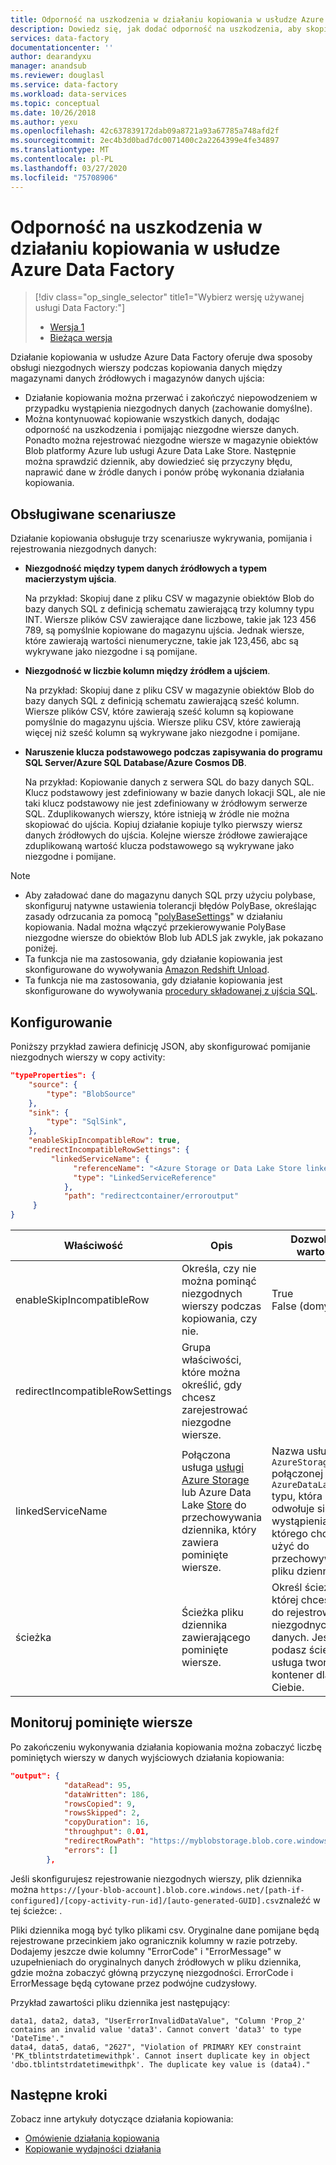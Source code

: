 ```yaml
---
title: Odporność na uszkodzenia w działaniu kopiowania w usłudze Azure Data Factory
description: Dowiedz się, jak dodać odporność na uszkodzenia, aby skopiować działanie w usłudze Azure Data Factory, pomijając niezgodne wiersze.
services: data-factory
documentationcenter: ''
author: dearandyxu
manager: anandsub
ms.reviewer: douglasl
ms.service: data-factory
ms.workload: data-services
ms.topic: conceptual
ms.date: 10/26/2018
ms.author: yexu
ms.openlocfilehash: 42c637839172dab09a8721a93a67785a748afd2f
ms.sourcegitcommit: 2ec4b3d0bad7dc0071400c2a2264399e4fe34897
ms.translationtype: MT
ms.contentlocale: pl-PL
ms.lasthandoff: 03/27/2020
ms.locfileid: "75708906"
---
```

#  <a name="fault-tolerance-of-copy-activity-in-azure-data-factory"></a>Odporność na uszkodzenia w działaniu kopiowania w usłudze Azure Data Factory
> [!div class="op_single_selector" title1="Wybierz wersję używanej usługi Data Factory:"]
> * [Wersja 1](v1/data-factory-copy-activity-fault-tolerance.md)
> * [Bieżąca wersja](copy-activity-fault-tolerance.md)

Działanie kopiowania w usłudze Azure Data Factory oferuje dwa sposoby obsługi niezgodnych wierszy podczas kopiowania danych między magazynami danych źródłowych i magazynów danych ujścia:

- Działanie kopiowania można przerwać i zakończyć niepowodzeniem w przypadku wystąpienia niezgodnych danych (zachowanie domyślne).
- Można kontynuować kopiowanie wszystkich danych, dodając odporność na uszkodzenia i pomijając niezgodne wiersze danych. Ponadto można rejestrować niezgodne wiersze w magazynie obiektów Blob platformy Azure lub usługi Azure Data Lake Store. Następnie można sprawdzić dziennik, aby dowiedzieć się przyczyny błędu, naprawić dane w źródle danych i ponów próbę wykonania działania kopiowania.

## <a name="supported-scenarios"></a>Obsługiwane scenariusze
Działanie kopiowania obsługuje trzy scenariusze wykrywania, pomijania i rejestrowania niezgodnych danych:

- **Niezgodność między typem danych źródłowych a typem macierzystym ujścia**. 

    Na przykład: Skopiuj dane z pliku CSV w magazynie obiektów Blob do bazy danych SQL z definicją schematu zawierającą trzy kolumny typu INT. Wiersze plików CSV zawierające dane liczbowe, takie jak 123 456 789, są pomyślnie kopiowane do magazynu ujścia. Jednak wiersze, które zawierają wartości nienumeryczne, takie jak 123,456, abc są wykrywane jako niezgodne i są pomijane.

- **Niezgodność w liczbie kolumn między źródłem a ujściem**.

    Na przykład: Skopiuj dane z pliku CSV w magazynie obiektów Blob do bazy danych SQL z definicją schematu zawierającą sześć kolumn. Wiersze plików CSV, które zawierają sześć kolumn są kopiowane pomyślnie do magazynu ujścia. Wiersze pliku CSV, które zawierają więcej niż sześć kolumn są wykrywane jako niezgodne i pomijane.

- **Naruszenie klucza podstawowego podczas zapisywania do programu SQL Server/Azure SQL Database/Azure Cosmos DB**.

    Na przykład: Kopiowanie danych z serwera SQL do bazy danych SQL. Klucz podstawowy jest zdefiniowany w bazie danych lokacji SQL, ale nie taki klucz podstawowy nie jest zdefiniowany w źródłowym serwerze SQL. Zduplikowanych wierszy, które istnieją w źródle nie można skopiować do ujścia. Kopiuj działanie kopiuje tylko pierwszy wiersz danych źródłowych do ujścia. Kolejne wiersze źródłowe zawierające zduplikowaną wartość klucza podstawowego są wykrywane jako niezgodne i pomijane.

>[!NOTE]
>- Aby załadować dane do magazynu danych SQL przy użyciu polybase, skonfiguruj natywne ustawienia tolerancji błędów PolyBase, określając zasady odrzucania za pomocą "[polyBaseSettings](connector-azure-sql-data-warehouse.md#azure-sql-data-warehouse-as-sink)" w działaniu kopiowania. Nadal można włączyć przekierowywanie PolyBase niezgodne wiersze do obiektów Blob lub ADLS jak zwykle, jak pokazano poniżej.
>- Ta funkcja nie ma zastosowania, gdy działanie kopiowania jest skonfigurowane do wywoływania [Amazon Redshift Unload](connector-amazon-redshift.md#use-unload-to-copy-data-from-amazon-redshift).
>- Ta funkcja nie ma zastosowania, gdy działanie kopiowania jest skonfigurowane do wywoływania [procedury składowanej z ujścia SQL](https://docs.microsoft.com/azure/data-factory/connector-azure-sql-database#invoke-a-stored-procedure-from-a-sql-sink).

## <a name="configuration"></a>Konfigurowanie
Poniższy przykład zawiera definicję JSON, aby skonfigurować pomijanie niezgodnych wierszy w copy activity:

```json
"typeProperties": {
    "source": {
        "type": "BlobSource"
    },
    "sink": {
        "type": "SqlSink",
    },
    "enableSkipIncompatibleRow": true,
    "redirectIncompatibleRowSettings": {
         "linkedServiceName": {
              "referenceName": "<Azure Storage or Data Lake Store linked service>",
              "type": "LinkedServiceReference"
            },
            "path": "redirectcontainer/erroroutput"
     }
}
```

Właściwość | Opis | Dozwolone wartości | Wymagany
-------- | ----------- | -------------- | -------- 
enableSkipIncompatibleRow | Określa, czy nie można pominąć niezgodnych wierszy podczas kopiowania, czy nie. | True<br/>False (domyślnie) | Nie
redirectIncompatibleRowSettings | Grupa właściwości, które można określić, gdy chcesz zarejestrować niezgodne wiersze. | &nbsp; | Nie
linkedServiceName | Połączona usługa [usługi Azure Storage](connector-azure-blob-storage.md#linked-service-properties) lub Azure Data Lake [Store](connector-azure-data-lake-store.md#linked-service-properties) do przechowywania dziennika, który zawiera pominięte wiersze. | Nazwa usługi `AzureStorage` połączonej lub `AzureDataLakeStore` typu, która odwołuje się do wystąpienia, którego chcesz użyć do przechowywania pliku dziennika. | Nie
ścieżka | Ścieżka pliku dziennika zawierającego pominięte wiersze. | Określ ścieżkę, której chcesz użyć do rejestrowania niezgodnych danych. Jeśli nie podasz ścieżkę, usługa tworzy kontener dla Ciebie. | Nie

## <a name="monitor-skipped-rows"></a>Monitoruj pominięte wiersze
Po zakończeniu wykonywania działania kopiowania można zobaczyć liczbę pominiętych wierszy w danych wyjściowych działania kopiowania:

```json
"output": {
            "dataRead": 95,
            "dataWritten": 186,
            "rowsCopied": 9,
            "rowsSkipped": 2,
            "copyDuration": 16,
            "throughput": 0.01,
            "redirectRowPath": "https://myblobstorage.blob.core.windows.net//myfolder/a84bf8d4-233f-4216-8cb5-45962831cd1b/",
            "errors": []
        },

```
Jeśli skonfigurujesz rejestrowanie niezgodnych wierszy, plik dziennika można `https://[your-blob-account].blob.core.windows.net/[path-if-configured]/[copy-activity-run-id]/[auto-generated-GUID].csv`znaleźć w tej ścieżce: . 

Pliki dziennika mogą być tylko plikami csv. Oryginalne dane pomijane będą rejestrowane przecinkiem jako ogranicznik kolumny w razie potrzeby. Dodajemy jeszcze dwie kolumny "ErrorCode" i "ErrorMessage" w uzupełnieniach do oryginalnych danych źródłowych w pliku dziennika, gdzie można zobaczyć główną przyczynę niezgodności. ErrorCode i ErrorMessage będą cytowane przez podwójne cudzysłowy. 

Przykład zawartości pliku dziennika jest następujący:

```
data1, data2, data3, "UserErrorInvalidDataValue", "Column 'Prop_2' contains an invalid value 'data3'. Cannot convert 'data3' to type 'DateTime'."
data4, data5, data6, "2627", "Violation of PRIMARY KEY constraint 'PK_tblintstrdatetimewithpk'. Cannot insert duplicate key in object 'dbo.tblintstrdatetimewithpk'. The duplicate key value is (data4)."
```

## <a name="next-steps"></a>Następne kroki
Zobacz inne artykuły dotyczące działania kopiowania:

- [Omówienie działania kopiowania](copy-activity-overview.md)
- [Kopiowanie wydajności działania](copy-activity-performance.md)


